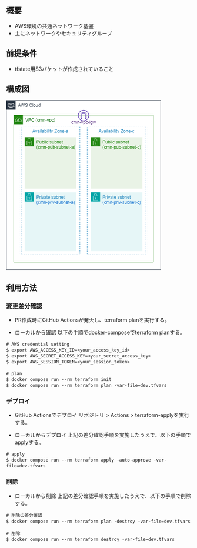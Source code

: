 ## 概要
* AWS環境の共通ネットワーク基盤
* 主にネットワークやセキュリティグループ

## 前提条件
* tfstate用S3バケットが作成されていること

## 構成図
![architecture_01](doc/architecture.drawio.png)

## 利用方法

### 変更差分確認

* PR作成時にGitHub Actionsが発火し、terraform planを実行する。

* ローカルから確認
以下の手順でdocker-composeでterraform planする。

```
# AWS credential setting
$ export AWS_ACCESS_KEY_ID=<your_access_key_id>
$ export AWS_SECRET_ACCESS_KEY=<your_secret_access_key>
$ export AWS_SESSION_TOKEN=<your_session_token>

# plan
$ docker compose run --rm terraform init
$ docker compose run --rm terraform plan -var-file=dev.tfvars
```

### デプロイ

* GitHub Actionsでデプロイ
リポジトリ > Actions > terraform-applyを実行する。

* ローカルからデプロイ
上記の差分確認手順を実施したうえで、以下の手順でapplyする。

```
# apply
$ docker compose run --rm terraform apply -auto-approve -var-file=dev.tfvars
```

### 削除

* ローカルから削除
上記の差分確認手順を実施したうえで、以下の手順で削除する。

```
# 削除の差分確認
$ docker compose run --rm terraform plan -destroy -var-file=dev.tfvars

# 削除
$ docker compose run --rm terraform destroy -var-file=dev.tfvars
```
